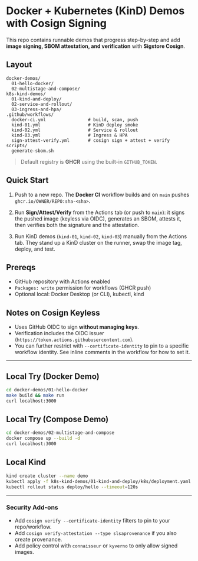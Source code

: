 # Docker + Kubernetes (KinD) Demos with Cosign Signing

This repo contains runnable demos that progress step-by-step and add **image signing, SBOM attestation, and verification** with **Sigstore Cosign**.

## Layout

```text
docker-demos/
  01-hello-docker/
  02-multistage-and-compose/
k8s-kind-demos/
  01-kind-and-deploy/
  02-service-and-rollout/
  03-ingress-and-hpa/
.github/workflows/
  docker-ci.yml                # build, scan, push
  kind-01.yml                  # KinD deploy smoke
  kind-02.yml                  # Service & rollout
  kind-03.yml                  # Ingress & HPA
  sign-attest-verify.yml       # cosign sign + attest + verify
scripts/
  generate-sbom.sh
```

> Default registry is **GHCR** using the built-in `GITHUB_TOKEN`.

## Quick Start

1) Push to a new repo. The **Docker CI** workflow builds and on `main` pushes
   `ghcr.io/OWNER/REPO:sha-<sha>`.

2) Run **Sign/Attest/Verify** from the Actions tab (or push to `main`):
   it signs the pushed image (keyless via OIDC), generates an SBOM, attests it,
   then verifies both the signature and the attestation.

3) Run KinD demos (`kind-01`, `kind-02`, `kind-03`) manually from the Actions tab.
   They stand up a KinD cluster on the runner, swap the image tag, deploy, and test.

## Prereqs

- GitHub repository with Actions enabled
- `Packages: write` permission for workflows (GHCR push)
- Optional local: Docker Desktop (or CLI), kubectl, kind

## Notes on Cosign Keyless

- Uses GitHub OIDC to sign **without managing keys**.
- Verification includes the OIDC issuer (`https://token.actions.githubusercontent.com`).
- You can further restrict with `--certificate-identity` to pin to a specific workflow identity.
  See inline comments in the workflow for how to set it.

---

## Local Try (Docker Demo)

```bash
cd docker-demos/01-hello-docker
make build && make run
curl localhost:3000
```

## Local Try (Compose Demo)

```bash
cd docker-demos/02-multistage-and-compose
docker compose up --build -d
curl localhost:3000
```

## Local Kind

```bash
kind create cluster --name demo
kubectl apply -f k8s-kind-demos/01-kind-and-deploy/k8s/deployment.yaml
kubectl rollout status deploy/hello --timeout=120s
```

---

### Security Add-ons

- Add `cosign verify --certificate-identity` filters to pin to your repo/workflow.
- Add `cosign verify-attestation --type slsaprovenance` if you also create provenance.
- Add policy control with `connaisseur` or `kyverno` to only allow signed images.
